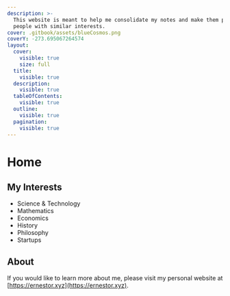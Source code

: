 ```yaml
---
description: >-
  This website is meant to help me consolidate my notes and make them public for
  people with similar interests.
cover: .gitbook/assets/blueCosmos.png
coverY: -273.695067264574
layout:
  cover:
    visible: true
    size: full
  title:
    visible: true
  description:
    visible: true
  tableOfContents:
    visible: true
  outline:
    visible: true
  pagination:
    visible: true
---
```


# Home

## My Interests

* Science & Technology
* Mathematics
* Economics
* History
* Philosophy
* Startups

## About

If you would like to learn more about me, please visit my personal website at [https://ernestor.xyz](https://ernestor.xyz).
